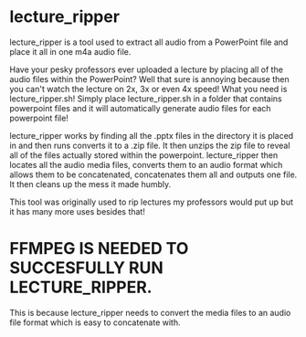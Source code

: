 # lecture_ripper

lecture_ripper is a tool used to extract all audio from a PowerPoint file and place it all in one m4a audio file.

Have your pesky professors ever uploaded a lecture by placing all of the audio files within the PowerPoint? Well that sure is annoying because then you can't watch the lecture on 2x, 3x or even 4x speed! What you need is lecture_ripper.sh! Simply place lecture_ripper.sh in a folder that contains powerpoint files and it will automatically generate audio files for each powerpoint file!

lecture_ripper works by finding all the .pptx files in the directory it is placed in and then runs converts it to a .zip file. It then unzips the zip file to reveal all of the files actually stored within the powerpoint. lecture_ripper then locates all the audio media files, converts them to an audio format which allows them to be concatenated, concatenates them all and outputs one file. It then cleans up the mess it made humbly.

This tool was originally used to rip lectures my professors would put up but it has many more uses besides that!

# FFMPEG IS NEEDED TO SUCCESFULLY RUN LECTURE_RIPPER.
This is because lecture_ripper needs to convert the media files to an audio file format which is easy to concatenate with.
